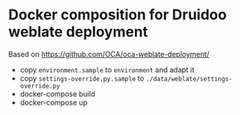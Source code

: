 Docker composition for Druidoo weblate deployment
=================================================

Based on https://github.com/OCA/oca-weblate-deployment/

* copy ``environment.sample`` to ``environment`` and adapt it
* copy ``settings-override.py.sample`` to ``./data/weblate/settings-override.py``
* docker-compose build
* docker-compose up
